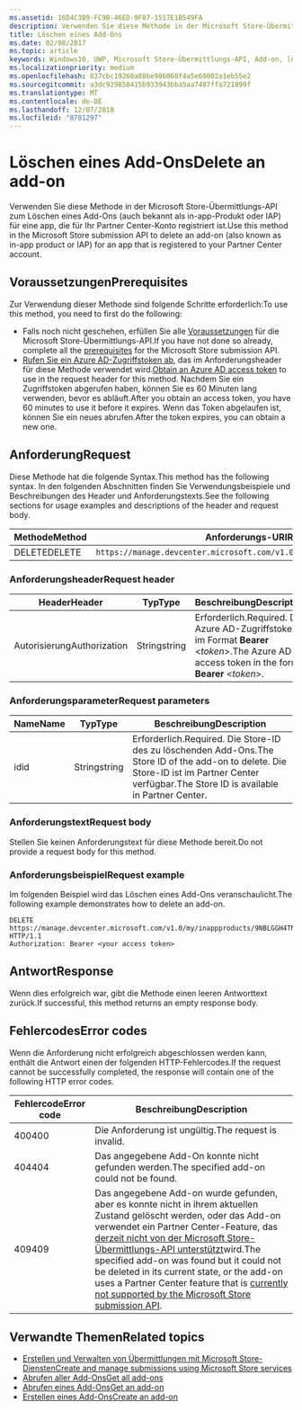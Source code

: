 ```yaml
---
ms.assetid: 16D4C3B9-FC9B-46ED-9F87-1517E1B549FA
description: Verwenden Sie diese Methode in der Microsoft Store-Übermittlungs-API zum Löschen eines Add-Ons für eine app, die für Ihr Partner Center-Konto registriert ist.
title: Löschen eines Add-Ons
ms.date: 02/08/2017
ms.topic: article
keywords: Windows10, UWP, Microsoft Store-Übermittlungs-API, Add-on, löschen, In-App-Produkt, IAP
ms.localizationpriority: medium
ms.openlocfilehash: 837cbc19268a88be986068f4a5e60002a1eb55e2
ms.sourcegitcommit: a3dc929858415b933943bba5aa7487ffa721899f
ms.translationtype: MT
ms.contentlocale: de-DE
ms.lasthandoff: 12/07/2018
ms.locfileid: "8781297"
---
```

# <a name="delete-an-add-on"></a><span data-ttu-id="f6ddf-104">Löschen eines Add-Ons</span><span class="sxs-lookup"><span data-stu-id="f6ddf-104">Delete an add-on</span></span>

<span data-ttu-id="f6ddf-105">Verwenden Sie diese Methode in der Microsoft Store-Übermittlungs-API zum Löschen eines Add-Ons (auch bekannt als in-app-Produkt oder IAP) für eine app, die für Ihr Partner Center-Konto registriert ist.</span><span class="sxs-lookup"><span data-stu-id="f6ddf-105">Use this method in the Microsoft Store submission API to delete an add-on (also known as in-app product or IAP) for an app that is registered to your Partner Center account.</span></span>

## <a name="prerequisites"></a><span data-ttu-id="f6ddf-106">Voraussetzungen</span><span class="sxs-lookup"><span data-stu-id="f6ddf-106">Prerequisites</span></span>

<span data-ttu-id="f6ddf-107">Zur Verwendung dieser Methode sind folgende Schritte erforderlich:</span><span class="sxs-lookup"><span data-stu-id="f6ddf-107">To use this method, you need to first do the following:</span></span>

* <span data-ttu-id="f6ddf-108">Falls noch nicht geschehen, erfüllen Sie alle [Voraussetzungen](create-and-manage-submissions-using-windows-store-services.md#prerequisites) für die Microsoft Store-Übermittlungs-API.</span><span class="sxs-lookup"><span data-stu-id="f6ddf-108">If you have not done so already, complete all the [prerequisites](create-and-manage-submissions-using-windows-store-services.md#prerequisites) for the Microsoft Store submission API.</span></span>
* <span data-ttu-id="f6ddf-109">[Rufen Sie ein Azure AD-Zugriffstoken ab](create-and-manage-submissions-using-windows-store-services.md#obtain-an-azure-ad-access-token), das im Anforderungsheader für diese Methode verwendet wird.</span><span class="sxs-lookup"><span data-stu-id="f6ddf-109">[Obtain an Azure AD access token](create-and-manage-submissions-using-windows-store-services.md#obtain-an-azure-ad-access-token) to use in the request header for this method.</span></span> <span data-ttu-id="f6ddf-110">Nachdem Sie ein Zugriffstoken abgerufen haben, können Sie es 60 Minuten lang verwenden, bevor es abläuft.</span><span class="sxs-lookup"><span data-stu-id="f6ddf-110">After you obtain an access token, you have 60 minutes to use it before it expires.</span></span> <span data-ttu-id="f6ddf-111">Wenn das Token abgelaufen ist, können Sie ein neues abrufen.</span><span class="sxs-lookup"><span data-stu-id="f6ddf-111">After the token expires, you can obtain a new one.</span></span>

## <a name="request"></a><span data-ttu-id="f6ddf-112">Anforderung</span><span class="sxs-lookup"><span data-stu-id="f6ddf-112">Request</span></span>

<span data-ttu-id="f6ddf-113">Diese Methode hat die folgende Syntax.</span><span class="sxs-lookup"><span data-stu-id="f6ddf-113">This method has the following syntax.</span></span> <span data-ttu-id="f6ddf-114">In den folgenden Abschnitten finden Sie Verwendungsbeispiele und Beschreibungen des Header und Anforderungstexts.</span><span class="sxs-lookup"><span data-stu-id="f6ddf-114">See the following sections for usage examples and descriptions of the header and request body.</span></span>

| <span data-ttu-id="f6ddf-115">Methode</span><span class="sxs-lookup"><span data-stu-id="f6ddf-115">Method</span></span> | <span data-ttu-id="f6ddf-116">Anforderungs-URI</span><span class="sxs-lookup"><span data-stu-id="f6ddf-116">Request URI</span></span>                                                      |
|--------|------------------------------------------------------------------|
| <span data-ttu-id="f6ddf-117">DELETE</span><span class="sxs-lookup"><span data-stu-id="f6ddf-117">DELETE</span></span>    | ```https://manage.devcenter.microsoft.com/v1.0/my/inappproducts/{inAppProductId}``` |


### <a name="request-header"></a><span data-ttu-id="f6ddf-118">Anforderungsheader</span><span class="sxs-lookup"><span data-stu-id="f6ddf-118">Request header</span></span>

| <span data-ttu-id="f6ddf-119">Header</span><span class="sxs-lookup"><span data-stu-id="f6ddf-119">Header</span></span>        | <span data-ttu-id="f6ddf-120">Typ</span><span class="sxs-lookup"><span data-stu-id="f6ddf-120">Type</span></span>   | <span data-ttu-id="f6ddf-121">Beschreibung</span><span class="sxs-lookup"><span data-stu-id="f6ddf-121">Description</span></span>                                                                 |
|---------------|--------|-----------------------------------------------------------------------------|
| <span data-ttu-id="f6ddf-122">Autorisierung</span><span class="sxs-lookup"><span data-stu-id="f6ddf-122">Authorization</span></span> | <span data-ttu-id="f6ddf-123">String</span><span class="sxs-lookup"><span data-stu-id="f6ddf-123">string</span></span> | <span data-ttu-id="f6ddf-124">Erforderlich.</span><span class="sxs-lookup"><span data-stu-id="f6ddf-124">Required.</span></span> <span data-ttu-id="f6ddf-125">Das Azure AD-Zugriffstoken im Format **Bearer** &lt;*token*&gt;.</span><span class="sxs-lookup"><span data-stu-id="f6ddf-125">The Azure AD access token in the form **Bearer** &lt;*token*&gt;.</span></span> |


### <a name="request-parameters"></a><span data-ttu-id="f6ddf-126">Anforderungsparameter</span><span class="sxs-lookup"><span data-stu-id="f6ddf-126">Request parameters</span></span>

| <span data-ttu-id="f6ddf-127">Name</span><span class="sxs-lookup"><span data-stu-id="f6ddf-127">Name</span></span>        | <span data-ttu-id="f6ddf-128">Typ</span><span class="sxs-lookup"><span data-stu-id="f6ddf-128">Type</span></span>   | <span data-ttu-id="f6ddf-129">Beschreibung</span><span class="sxs-lookup"><span data-stu-id="f6ddf-129">Description</span></span>                                                                 |
|---------------|--------|-----------------------------------------------------------------------------|
| <span data-ttu-id="f6ddf-130">id</span><span class="sxs-lookup"><span data-stu-id="f6ddf-130">id</span></span> | <span data-ttu-id="f6ddf-131">String</span><span class="sxs-lookup"><span data-stu-id="f6ddf-131">string</span></span> | <span data-ttu-id="f6ddf-132">Erforderlich.</span><span class="sxs-lookup"><span data-stu-id="f6ddf-132">Required.</span></span> <span data-ttu-id="f6ddf-133">Die Store-ID des zu löschenden Add-Ons.</span><span class="sxs-lookup"><span data-stu-id="f6ddf-133">The Store ID of the add-on to delete.</span></span> <span data-ttu-id="f6ddf-134">Die Store-ID ist im Partner Center verfügbar.</span><span class="sxs-lookup"><span data-stu-id="f6ddf-134">The Store ID is available in Partner Center.</span></span>  |


### <a name="request-body"></a><span data-ttu-id="f6ddf-135">Anforderungstext</span><span class="sxs-lookup"><span data-stu-id="f6ddf-135">Request body</span></span>

<span data-ttu-id="f6ddf-136">Stellen Sie keinen Anforderungstext für diese Methode bereit.</span><span class="sxs-lookup"><span data-stu-id="f6ddf-136">Do not provide a request body for this method.</span></span>


### <a name="request-example"></a><span data-ttu-id="f6ddf-137">Anforderungsbeispiel</span><span class="sxs-lookup"><span data-stu-id="f6ddf-137">Request example</span></span>

<span data-ttu-id="f6ddf-138">Im folgenden Beispiel wird das Löschen eines Add-Ons veranschaulicht.</span><span class="sxs-lookup"><span data-stu-id="f6ddf-138">The following example demonstrates how to delete an add-on.</span></span>

```
DELETE https://manage.devcenter.microsoft.com/v1.0/my/inappproducts/9NBLGGH4TNMP HTTP/1.1
Authorization: Bearer <your access token>
```

## <a name="response"></a><span data-ttu-id="f6ddf-139">Antwort</span><span class="sxs-lookup"><span data-stu-id="f6ddf-139">Response</span></span>

<span data-ttu-id="f6ddf-140">Wenn dies erfolgreich war, gibt die Methode einen leeren Antworttext zurück.</span><span class="sxs-lookup"><span data-stu-id="f6ddf-140">If successful, this method returns an empty response body.</span></span>

## <a name="error-codes"></a><span data-ttu-id="f6ddf-141">Fehlercodes</span><span class="sxs-lookup"><span data-stu-id="f6ddf-141">Error codes</span></span>

<span data-ttu-id="f6ddf-142">Wenn die Anforderung nicht erfolgreich abgeschlossen werden kann, enthält die Antwort einen der folgenden HTTP-Fehlercodes.</span><span class="sxs-lookup"><span data-stu-id="f6ddf-142">If the request cannot be successfully completed, the response will contain one of the following HTTP error codes.</span></span>

| <span data-ttu-id="f6ddf-143">Fehlercode</span><span class="sxs-lookup"><span data-stu-id="f6ddf-143">Error code</span></span> |  <span data-ttu-id="f6ddf-144">Beschreibung</span><span class="sxs-lookup"><span data-stu-id="f6ddf-144">Description</span></span>                                                                                                                                                                           |
|--------|------------------|
| <span data-ttu-id="f6ddf-145">400</span><span class="sxs-lookup"><span data-stu-id="f6ddf-145">400</span></span>  | <span data-ttu-id="f6ddf-146">Die Anforderung ist ungültig.</span><span class="sxs-lookup"><span data-stu-id="f6ddf-146">The request is invalid.</span></span> |
| <span data-ttu-id="f6ddf-147">404</span><span class="sxs-lookup"><span data-stu-id="f6ddf-147">404</span></span>  | <span data-ttu-id="f6ddf-148">Das angegebene Add-On konnte nicht gefunden werden.</span><span class="sxs-lookup"><span data-stu-id="f6ddf-148">The specified add-on could not be found.</span></span>  |
| <span data-ttu-id="f6ddf-149">409</span><span class="sxs-lookup"><span data-stu-id="f6ddf-149">409</span></span>  | <span data-ttu-id="f6ddf-150">Das angegebene Add-on wurde gefunden, aber es konnte nicht in ihrem aktuellen Zustand gelöscht werden, oder das Add-on verwendet ein Partner Center-Feature, das [derzeit nicht von der Microsoft Store-Übermittlungs-API unterstützt](create-and-manage-submissions-using-windows-store-services.md#not_supported)wird.</span><span class="sxs-lookup"><span data-stu-id="f6ddf-150">The specified add-on was found but it could not be deleted in its current state, or the add-on uses a Partner Center feature that is [currently not supported by the Microsoft Store submission API](create-and-manage-submissions-using-windows-store-services.md#not_supported).</span></span> |   


## <a name="related-topics"></a><span data-ttu-id="f6ddf-151">Verwandte Themen</span><span class="sxs-lookup"><span data-stu-id="f6ddf-151">Related topics</span></span>

* [<span data-ttu-id="f6ddf-152">Erstellen und Verwalten von Übermittlungen mit Microsoft Store-Diensten</span><span class="sxs-lookup"><span data-stu-id="f6ddf-152">Create and manage submissions using Microsoft Store services</span></span>](create-and-manage-submissions-using-windows-store-services.md)
* [<span data-ttu-id="f6ddf-153">Abrufen aller Add-Ons</span><span class="sxs-lookup"><span data-stu-id="f6ddf-153">Get all add-ons</span></span>](get-all-add-ons.md)
* [<span data-ttu-id="f6ddf-154">Abrufen eines Add-Ons</span><span class="sxs-lookup"><span data-stu-id="f6ddf-154">Get an add-on</span></span>](get-an-add-on.md)
* [<span data-ttu-id="f6ddf-155">Erstellen eines Add-Ons</span><span class="sxs-lookup"><span data-stu-id="f6ddf-155">Create an add-on</span></span>](create-an-add-on.md)
